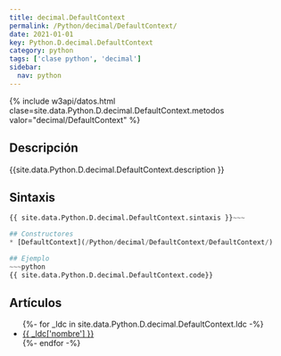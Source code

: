 ```yaml
---
title: decimal.DefaultContext
permalink: /Python/decimal/DefaultContext/
date: 2021-01-01
key: Python.D.decimal.DefaultContext
category: python
tags: ['clase python', 'decimal']
sidebar: 
  nav: python
---
```


{% include w3api/datos.html clase=site.data.Python.D.decimal.DefaultContext.metodos valor="decimal/DefaultContext" %}

## Descripción
{{site.data.Python.D.decimal.DefaultContext.description }}

## Sintaxis
~~~python
{{ site.data.Python.D.decimal.DefaultContext.sintaxis }}~~~

## Constructores
* [DefaultContext](/Python/decimal/DefaultContext/DefaultContext/)

## Ejemplo
~~~python
{{ site.data.Python.D.decimal.DefaultContext.code}}
~~~

## Artículos
<ul>
{%- for _ldc in site.data.Python.D.decimal.DefaultContext.ldc -%}
   <li>
       <a href="{{_ldc['url'] }}">{{ _ldc['nombre'] }}</a>
   </li>
{%- endfor -%}
</ul>
